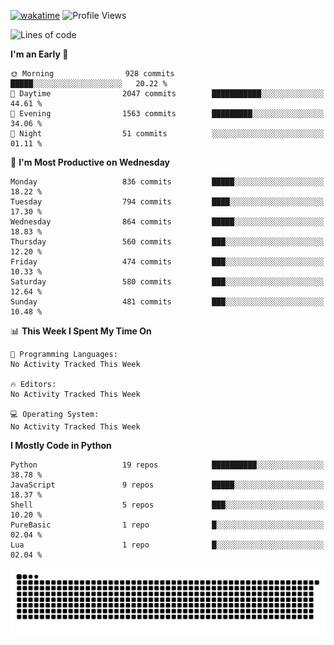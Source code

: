[![wakatime](https://wakatime.com/badge/user/b920b284-3cde-4cd4-b72e-f7f22d050b16.svg)](https://wakatime.com/@b920b284-3cde-4cd4-b72e-f7f22d050b16)
![Profile Views](http://img.shields.io/badge/Profile%20Views-4586-blue)
<!--START_SECTION:waka-->
![Lines of code](https://img.shields.io/badge/From%20Hello%20World%20I%27ve%20Written-6.4%20million%20lines%20of%20code-blue)

**I'm an Early 🐤** 

```text
🌞 Morning                928 commits         █████░░░░░░░░░░░░░░░░░░░░   20.22 % 
🌆 Daytime                2047 commits        ███████████░░░░░░░░░░░░░░   44.61 % 
🌃 Evening                1563 commits        █████████░░░░░░░░░░░░░░░░   34.06 % 
🌙 Night                  51 commits          ░░░░░░░░░░░░░░░░░░░░░░░░░   01.11 % 
```
📅 **I'm Most Productive on Wednesday** 

```text
Monday                   836 commits         █████░░░░░░░░░░░░░░░░░░░░   18.22 % 
Tuesday                  794 commits         ████░░░░░░░░░░░░░░░░░░░░░   17.30 % 
Wednesday                864 commits         █████░░░░░░░░░░░░░░░░░░░░   18.83 % 
Thursday                 560 commits         ███░░░░░░░░░░░░░░░░░░░░░░   12.20 % 
Friday                   474 commits         ███░░░░░░░░░░░░░░░░░░░░░░   10.33 % 
Saturday                 580 commits         ███░░░░░░░░░░░░░░░░░░░░░░   12.64 % 
Sunday                   481 commits         ███░░░░░░░░░░░░░░░░░░░░░░   10.48 % 
```


📊 **This Week I Spent My Time On** 

```text
💬 Programming Languages: 
No Activity Tracked This Week

🔥 Editors: 
No Activity Tracked This Week

💻 Operating System: 
No Activity Tracked This Week
```

**I Mostly Code in Python** 

```text
Python                   19 repos            ██████████░░░░░░░░░░░░░░░   38.78 % 
JavaScript               9 repos             █████░░░░░░░░░░░░░░░░░░░░   18.37 % 
Shell                    5 repos             ███░░░░░░░░░░░░░░░░░░░░░░   10.20 % 
PureBasic                1 repo              █░░░░░░░░░░░░░░░░░░░░░░░░   02.04 % 
Lua                      1 repo              █░░░░░░░░░░░░░░░░░░░░░░░░   02.04 % 
```




<!--END_SECTION:waka-->
![Snake animation](https://raw.githubusercontent.com/timmypidashev/timmypidashev/main/commits.svg)
